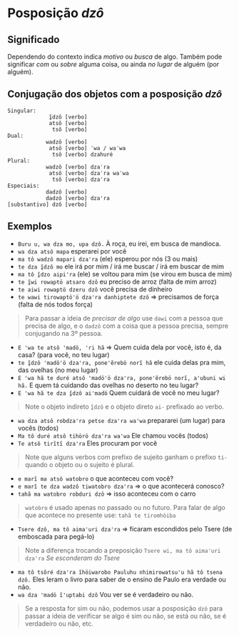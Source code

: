 # Posposição _dzô_

## Significado

Dependendo do contexto indica _motivo_ ou _busca_ de algo. Também pode significar _com_ ou _sobre_ alguma coisa, ou ainda _no lugar_ de alguém (por alguém).

## Conjugação dos objetos com a posposição _dzô_

```text
Singular:
             ĩ̱dzô [verbo]
             atsô [verbo]
              tsô [verbo]
Dual:
            wadzô [verbo]
             atsô [verbo] ˈwa / waˈwa
              tsô [verbo] dzahuré
Plural:
            wadzô [verbo] dzaˈra
             atsô [verbo] dzaˈra waˈwa
              tsô [verbo] dzaˈra
Especiais:
            dadzô [verbo]
            dadzô [verbo] dzaꞌra
[substantivo] dzô [verbo]
```

## Exemplos

- `Buru u, wa dza mo, upa dzô.` À roça, eu irei, em busca de mandioca.
- `wa dza atsô mapa` esperarei por você
- `ma tô wadzô mapari dzaꞌra` (ele) esperou por nós (3 ou mais)
- `te dza ĩ̱dzô mo` ele irá por mim / irá me buscar / irá em buscar de mim
- `ma tô ĩ̱dzo aipiꞌra` (ele) se voltou para mim (se virou em busca de mim)
- `te ĩ̱wi rowaptö atsaro dzô` eu preciso de arroz (falta de mim arroz)
- `te aiwi rowaptö dzeru dzô` você precisa de dinheiro
- `te wawi tirowaptöꞌö dzaꞌra danhiptete dzô` ⇒ precisamos de força (falta de nós todos força)

> Para passar a ideia de _precisar de algo_ use `dawi` com a pessoa que precisa de algo, e o `dadzô` com a coisa que a pessoa precisa, sempre conjugando na 3º pessoa.

- `E ꞌwa te atsô ꞌmadö, ꞌri hã` ⇒ Quem cuida dela por você, isto é, da casa? (para você, no teu lugar)
- `te ĩ̱dzô ꞌmadöꞌö dzaꞌra, poneꞌẽrebö norĩ hã` ele cuida delas pra mim, das ovelhas (no meu lugar)
- `E ꞌwa hã te duré atsô ꞌmadöꞌö dzaꞌra, poneꞌẽrebö norĩ, aꞌubuni wi hã.` E quem tá cuidando das ovelhas no deserto no teu lugar?
- `E ꞌwa hã te dza ĩ̱dzô aiꞌmadö` Quem cuidará de você no meu lugar?

> Note o objeto indireto `ĩ̱dzô` e o objeto direto `ai-` prefixado ao verbo.

- `wa dza atsô robdzaꞌra petse dzaꞌra waꞌwa` prepararei (um lugar) para vocês (todos)
- `Ma tô duré atsô tihörö dzaꞌra waꞌwa` Ele chamou vocês (todos)
- `Te atsô tirĩtĩ dzaꞌra` Eles procuram por você

> Note que alguns verbos com prefixo de sujeito ganham o prefixo `ti-` quando o objeto ou o sujeito é plural.

- `e marĩ ma atsô watobro` o que aconteceu com você?
- `e marĩ te dza wadzô tiwatobro dzaꞌra` ⇒ o que acontecerá conosco?
- `tahã ma watobro robduri dzô` ⇒ isso aconteceu com o carro

> `watobro` é usado apenas no passado ou no futuro. Para falar de algo que acontece no presente use: `tahã te tiromhöiba`

- `Tsere dzô, ma tô aimaꞌuri dzaꞌra` ⇒ ficaram escondidos pelo Tsere (de emboscada para pegá-lo)

> Note a diferença trocando a preposição `Tsere wi, ma tô aimaꞌuri dzaꞌra` _Se esconderam do Tsere_

- `ma tô tsõré dzaꞌra ĩhöiwarobo Pauluhu nhimirowatsuꞌu hã tô tsena dzô.` Eles leram o livro para saber de o ensino de Paulo era verdade ou não.
- `wa dza ꞌmadö ĩꞌuptabi dzô` Vou ver se é verdadeiro ou não.

> Se a resposta for sim ou não, podemos usar a posposição `dzô` para passar a ideia de verificar se algo é sim ou não, se está ou não, se é verdadeiro ou não, etc.
